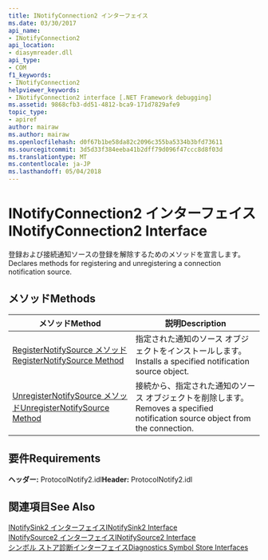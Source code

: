 ```yaml
---
title: INotifyConnection2 インターフェイス
ms.date: 03/30/2017
api_name:
- INotifyConnection2
api_location:
- diasymreader.dll
api_type:
- COM
f1_keywords:
- INotifyConnection2
helpviewer_keywords:
- INotifyConnection2 interface [.NET Framework debugging]
ms.assetid: 9868cfb3-dd51-4812-bca9-171d7829afe9
topic_type:
- apiref
author: mairaw
ms.author: mairaw
ms.openlocfilehash: d0f67b1be58da82c2096c355ba5334b3bfd73611
ms.sourcegitcommit: 3d5d33f384eeba41b2dff79d096f47ccc8d8f03d
ms.translationtype: MT
ms.contentlocale: ja-JP
ms.lasthandoff: 05/04/2018
---
```

# <a name="inotifyconnection2-interface"></a><span data-ttu-id="abb3d-102">INotifyConnection2 インターフェイス</span><span class="sxs-lookup"><span data-stu-id="abb3d-102">INotifyConnection2 Interface</span></span>
<span data-ttu-id="abb3d-103">登録および接続通知ソースの登録を解除するためのメソッドを宣言します。</span><span class="sxs-lookup"><span data-stu-id="abb3d-103">Declares methods for registering and unregistering a connection notification source.</span></span>  
  
## <a name="methods"></a><span data-ttu-id="abb3d-104">メソッド</span><span class="sxs-lookup"><span data-stu-id="abb3d-104">Methods</span></span>  
  
|<span data-ttu-id="abb3d-105">メソッド</span><span class="sxs-lookup"><span data-stu-id="abb3d-105">Method</span></span>|<span data-ttu-id="abb3d-106">説明</span><span class="sxs-lookup"><span data-stu-id="abb3d-106">Description</span></span>|  
|------------|-----------------|  
|[<span data-ttu-id="abb3d-107">RegisterNotifySource メソッド</span><span class="sxs-lookup"><span data-stu-id="abb3d-107">RegisterNotifySource Method</span></span>](../../../../docs/framework/unmanaged-api/diagnostics/inotifyconnection2-registernotifysource-method.md)|<span data-ttu-id="abb3d-108">指定された通知のソース オブジェクトをインストールします。</span><span class="sxs-lookup"><span data-stu-id="abb3d-108">Installs a specified notification source object.</span></span>|  
|[<span data-ttu-id="abb3d-109">UnregisterNotifySource メソッド</span><span class="sxs-lookup"><span data-stu-id="abb3d-109">UnregisterNotifySource Method</span></span>](../../../../docs/framework/unmanaged-api/diagnostics/inotifyconnection2-unregisternotifysource-method.md)|<span data-ttu-id="abb3d-110">接続から、指定された通知のソース オブジェクトを削除します。</span><span class="sxs-lookup"><span data-stu-id="abb3d-110">Removes a specified notification source object from the connection.</span></span>|  
  
## <a name="requirements"></a><span data-ttu-id="abb3d-111">要件</span><span class="sxs-lookup"><span data-stu-id="abb3d-111">Requirements</span></span>  
 <span data-ttu-id="abb3d-112">**ヘッダー:** ProtocolNotify2.idl</span><span class="sxs-lookup"><span data-stu-id="abb3d-112">**Header:** ProtocolNotify2.idl</span></span>  
  
## <a name="see-also"></a><span data-ttu-id="abb3d-113">関連項目</span><span class="sxs-lookup"><span data-stu-id="abb3d-113">See Also</span></span>  
 [<span data-ttu-id="abb3d-114">INotifySink2 インターフェイス</span><span class="sxs-lookup"><span data-stu-id="abb3d-114">INotifySink2 Interface</span></span>](../../../../docs/framework/unmanaged-api/diagnostics/inotifysink2-interface.md)  
 [<span data-ttu-id="abb3d-115">INotifySource2 インターフェイス</span><span class="sxs-lookup"><span data-stu-id="abb3d-115">INotifySource2 Interface</span></span>](../../../../docs/framework/unmanaged-api/diagnostics/inotifysource2-interface.md)  
 [<span data-ttu-id="abb3d-116">シンボル ストア診断インターフェイス</span><span class="sxs-lookup"><span data-stu-id="abb3d-116">Diagnostics Symbol Store Interfaces</span></span>](../../../../docs/framework/unmanaged-api/diagnostics/diagnostics-symbol-store-interfaces.md)
